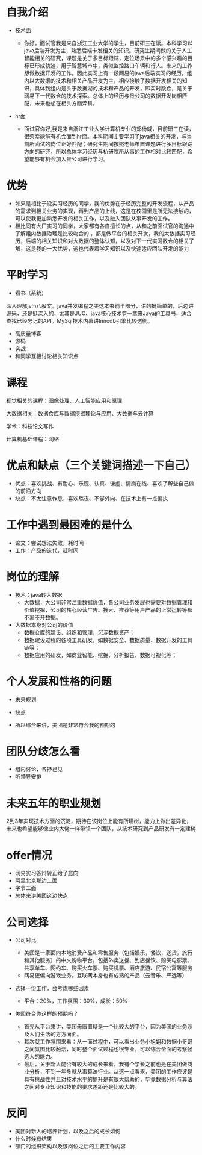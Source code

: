 # 自我介绍

- 技术面

  - 你好，面试官我是来自浙江工业大学的学生，目前研三在读。本科学习以java后端开发为主，熟悉后端卡发相关的知识。研究生期间做的关于人工智能相关的研究，课题是关于多目标跟踪，定位场景中的多个感兴趣的目标已形成轨迹，用于智慧城市中，类似监控路口车辆和行人。未来的工作想做数据开发的工作，因此实习上有一段网易的java后端实习的经历，组内以大数据的技术和相关产品开发为主，相应接触了数据开发相关的知识，具体到组内是关于数据湖的技术和产品的开发，即实时数仓，是关于网易下一代数仓的技术探索。总体上的经历与贵公司的数据开发岗相匹配，未来也想在相关方面深耕。

- hr面

  - 面试官你好,我是来自浙江工业大学计算机专业的郏杨威，目前研三在读，很荣幸能够有机会面到hr面。本科期间主要学习了java相关的开发，与当前所面试的岗位正好匹配；研究生期间按照老师布置课题进行多目标跟踪方向的研究，所以总体学习经历与杭研院所从事的工作相对比较匹配，希望能够有机会加入贵公司进行学习。

    

# 优势

- 如果是相比于没实习经历的同学，我的优势在于经历完整的开发流程，从产品的需求到相关业务的实现，再到产品的上线，这是在校园里是所无法接触的，可以使我更加熟悉开发的相关工作，以及融入团队从事开发的工作。
- 相比同有大厂实习的同学，大家都有各自擅长的点，从和之前面试官的沟通中了解组内数据治理是比较吻合的 ，都是做平台的相关开发，我的大数据实习经历，后端的相关知识和对大数据的整体认知，以及对下一代实习数仓的相关了解，这是我的一大优势，这也代表着学习知识以及快速适应团队开发的能力

# 平时学习

- 看书（系统）

深入理解jvm八股文。java并发编程之美这本书前半部分，讲的挺简单的，后边讲源码，还是挺深入的，尤其是JUC、java核心技术卷一拿来Java的工具书，适合查找已经忘记的API。MySql技术内幕讲Innodb引擎比较透彻。

- 高质量博客
- 源码
- 实战
- 和同学互相讨论相关知识点

# 课程

视觉相关的课程：图像处理、人工智能应用和原理

大数据相关：数据仓库与数据挖掘理论与应⽤、⼤数据与云计算

学术：科技论⽂写作

计算机基础课程：网络

# 优点和缺点（三个关键词描述一下自己）

- 优点：喜欢挑战、有耐心、乐观、认真、谦虚、情商在线、喜欢了解些自己做的前沿方向
- 缺点：不太注意作息，喜欢熬夜、不够外向、在技术上有一点偏执

# 工作中遇到最困难的是什么

- 论文：尝试想法失败，耗时间
- 工作：产品的迭代，赶时间

# 岗位的理解

- 技术：java转大数据	
  - 大数据，大公司非常注重数据价值，各公司业务发展也需要对数据管理和价值挖掘，公司的核心经营广告、搜索、推荐等用户产品的正常运转等都不离不开数据。
- 大数据本身对公司的价值
  - 数据仓库的建设、组织和管理，沉淀数据资产；
  - 数据建设过程的各项工具研发，如数据安全、数据质量、数据开发的工具链等；
  - 数据应用的研发，如商业智能、挖掘、分析报告、数据可视化等；

# 个人发展和性格的问题

- 未来规划

- 缺点

- 所以综合来讲，美团是非常符合我的预期的

# 团队分歧怎么看

- 组内讨论，各抒己见
- 听领导安排

# 未来五年的职业规划

2到3年实现技术方面的沉淀，期待在该岗位上能有所建树，能力上做出差异化，未来也希望能够像业内大佬一样带领一个团队，从技术研究到产品研发有一定建树

# offer情况

- 网易实习答辩转正给了意向
- 阿里北京那边二面
- 字节二面
- 总体来讲美团这边快点

# 公司选择

- 公司对比
  - 美团是一家面向本地消费产品和零售服务（包括娱乐，餐饮，送货，旅行和其他服务）的中文购物平台。包括外卖送餐、到店餐饮、购买电影票、共享单车、网约车、购买火车票、购买机票、酒店旅游、民宿公寓等服务
  - 网易更偏向游戏业务，互联网本身也有成熟的产品（云音乐、严选等）

- 选择一份工作，会考虑哪些因素
  - 平台：20%，工作氛围：30%，成长：50%

- 美团符合你这样的预期吗？
  - 首先从平台来讲，美团毋庸置疑是一个比较大的平台，因为美团的业务涉及人们生活的方方面面。
  - 其次就工作氛围来看：从一面过程中，可以看出业务小姐姐和数据小哥哥之间氛围比较融洽，同时整个面试过程也很专业，可以综合全面的考察候选人的能力。
  - 最后，关于新人能否有较大的成长来看，我有个学长之前也是在美团做商业分析，不到一年多就从事算法行业。从这一点看来，美团的工作应该是具有挑战性并且对技术水平的提升是有很大帮助的，毕竟数据分析与算法之间对专业知识和技能的要求差距还是比较大的。

# 反问

- 美团对新人的培养计划，以及之后的成长如何
- 什么时候有结果
- 部门的组织架构以及该岗位之后的主要工作内容
